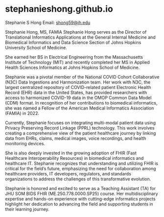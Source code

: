 # stephanieshong.github.io
Stephanie S Hong
Email: shong59@jh.edu

Stephanie Hong, MS, FAMIA
Stephanie Hong serves as the Director of Translational Informatics Applications at the General Internal Medicine and Biomedical Informatics and Data Science Section of Johns Hopkins University School of Medicine.

She earned her BS in Electrical Engineering from the Massachusetts Institute of Technology (MIT) and recently completed her MS in Applied Health Sciences Informatics at Johns Hopkins School of Medicine.

Stephanie was a pivotal member of the National COVID Cohort Collaborative (N3C) Data Ingestions and Harmonization team. Her work with N3C, the largest centralized repository of COVID-related patient Electronic Health Record (EHR) data in the United States, has provided researchers with access to harmonized COVID-19 data in the OMOP Common Data Model (CDM) format. In recognition of her contributions to biomedical informatics, she was named a Fellow of the American Medical Informatics Association (FAMIA) in 2022.

Currently, Stephanie focuses on integrating multi-modal patient data using Privacy Preserving Record Linkage (PPRL) technology. This work involves creating a comprehensive view of the patient healthcare journey by linking data from EHRs, claims, medical images, voice recordings, and health monitoring devices.

She is also deeply invested in the growing adoption of FHIR (Fast Healthcare Interoperability Resources) in biomedical informatics and healthcare IT. Stephanie recognizes that understanding and utilizing FHIR is critical for the field’s future, emphasizing the need for collaboration among healthcare providers, IT developers, regulators, and standards organizations to address the challenges of this transformative evolution.

Stephanie is honored and excited to serve as a Teaching Assistant (TA) for JHU SOM BIDS FHIR (ME.250.778.0000.SP25) course. Her multidisciplinary expertise and hands-on experience with cutting-edge informatics projects highlight her dedication to advancing the field and supporting students in their learning journey.
